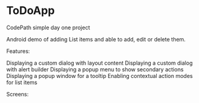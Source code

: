 # ToDoApp
CodePath simple day one project

Android demo of adding List items and able to add, edit or delete them.

Features:

Displaying a custom dialog with layout content
Displaying a custom dialog with alert builder
Displaying a popup menu to show secondary actions
Displaying a popup window for a tooltip
Enabling contextual action modes for list items

Screens:
